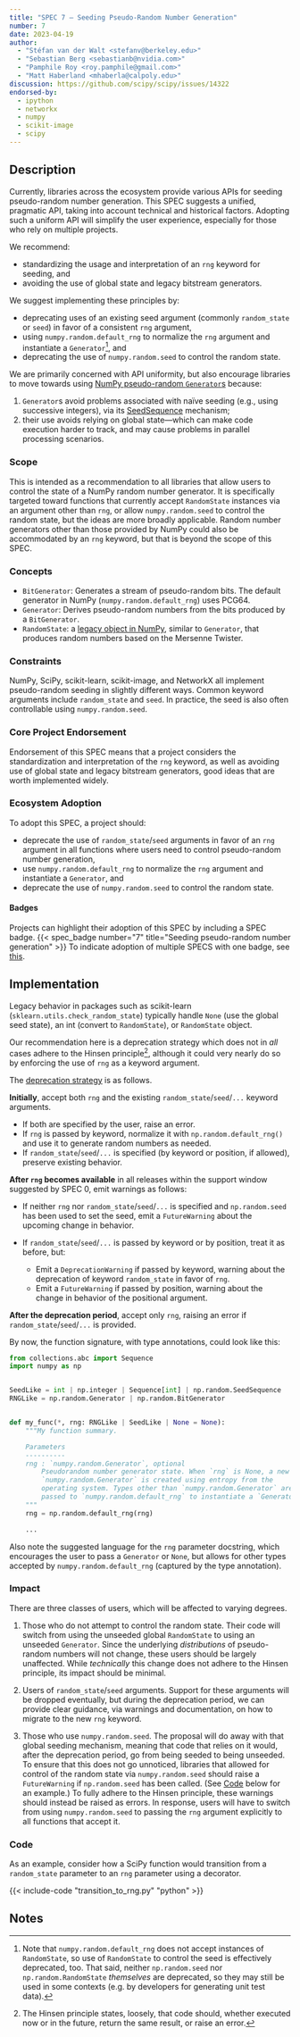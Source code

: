```yaml
---
title: "SPEC 7 — Seeding Pseudo-Random Number Generation"
number: 7
date: 2023-04-19
author:
  - "Stéfan van der Walt <stefanv@berkeley.edu>"
  - "Sebastian Berg <sebastianb@nvidia.com>"
  - "Pamphile Roy <roy.pamphile@gmail.com>"
  - "Matt Haberland <mhaberla@calpoly.edu>"
discussion: https://github.com/scipy/scipy/issues/14322
endorsed-by:
  - ipython
  - networkx
  - numpy
  - scikit-image
  - scipy
---
```


## Description

Currently, libraries across the ecosystem provide various APIs for seeding pseudo-random number generation.
This SPEC suggests a unified, pragmatic API, taking into account technical and historical factors.
Adopting such a uniform API will simplify the user experience, especially for those who rely on multiple projects.

We recommend:

- standardizing the usage and interpretation of an `rng` keyword for seeding, and
- avoiding the use of global state and legacy bitstream generators.

We suggest implementing these principles by:

- deprecating uses of an existing seed argument (commonly `random_state` or `seed`) in favor of a consistent `rng` argument,
- using `numpy.random.default_rng` to normalize the `rng` argument and instantiate a `Generator`[^no-RandomState], and
- deprecating the use of `numpy.random.seed` to control the random state.

We are primarily concerned with API uniformity, but also encourage libraries to move towards using [NumPy pseudo-random `Generator`s](https://numpy.org/doc/stable/reference/random/generator.html) because:

1. `Generator`s avoid problems associated with naïve seeding (e.g., using successive integers), via its [SeedSequence](https://numpy.org/doc/stable/reference/random/parallel.html#seedsequence-spawning) mechanism;
2. their use avoids relying on global state—which can make code execution harder to track, and may cause problems in parallel processing scenarios.

[^no-RandomState]:
    Note that `numpy.random.default_rng` does not accept instances of `RandomState`, so use of `RandomState` to control the seed is effectively deprecated, too.
    That said, neither `np.random.seed` nor `np.random.RandomState` _themselves_ are deprecated, so they may still be used in some contexts (e.g. by developers for generating unit test data).

### Scope

This is intended as a recommendation to all libraries that allow users to control the state of a NumPy random number generator.
It is specifically targeted toward functions that currently accept `RandomState` instances via an argument other than `rng`, or allow `numpy.random.seed` to control the random state, but the ideas are more broadly applicable.
Random number generators other than those provided by NumPy could also be accommodated by an `rng` keyword, but that is beyond the scope of this SPEC.

### Concepts

- `BitGenerator`: Generates a stream of pseudo-random bits. The default generator in NumPy (`numpy.random.default_rng`) uses PCG64.
- `Generator`: Derives pseudo-random numbers from the bits produced by a `BitGenerator`.
- `RandomState`: a [legacy object in NumPy](https://numpy.org/doc/stable/reference/random/index.html), similar to `Generator`, that produces random numbers based on the Mersenne Twister.

### Constraints

NumPy, SciPy, scikit-learn, scikit-image, and NetworkX all implement pseudo-random seeding in slightly different ways.
Common keyword arguments include `random_state` and `seed`.
In practice, the seed is also often controllable using `numpy.random.seed`.

### Core Project Endorsement

Endorsement of this SPEC means that a project considers the standardization and interpretation of the `rng` keyword, as well as avoiding use of global state and legacy bitstream generators, good ideas that are worth implemented widely.

### Ecosystem Adoption

To adopt this SPEC, a project should:

- deprecate the use of `random_state`/`seed` arguments in favor of an `rng` argument in all functions where users need to control pseudo-random number generation,
- use `numpy.random.default_rng` to normalize the `rng` argument and instantiate a `Generator`, and
- deprecate the use of `numpy.random.seed` to control the random state.

#### Badges

Projects can highlight their adoption of this SPEC by including a SPEC badge.
{{< spec_badge number="7" title="Seeding pseudo-random number generation" >}}
To indicate adoption of multiple SPECS with one badge, see [this](../purpose-and-process/#badges).

## Implementation

Legacy behavior in packages such as scikit-learn (`sklearn.utils.check_random_state`) typically handle `None` (use the global seed state), an int (convert to `RandomState`), or `RandomState` object.

Our recommendation here is a deprecation strategy which does not in _all_ cases adhere to the Hinsen principle[^hinsen],
although it could very nearly do so by enforcing the use of `rng` as a keyword argument.

[^hinsen]: The Hinsen principle states, loosely, that code should, whether executed now or in the future, return the same result, or raise an error.

The [deprecation strategy](https://github.com/scientific-python/specs/pull/180#issuecomment-1515248009) is as follows.

**Initially**, accept both `rng` and the existing `random_state`/`seed`/`...` keyword arguments.

- If both are specified by the user, raise an error.
- If `rng` is passed by keyword, normalize it with `np.random.default_rng()` and use it to generate random numbers as needed.
- If `random_state`/`seed`/`...` is specified (by keyword or position, if allowed), preserve existing behavior.

**After `rng` becomes available** in all releases within the support window suggested by SPEC 0, emit warnings as follows:

- If neither `rng` nor `random_state`/`seed`/`...` is specified and `np.random.seed` has been used to set the seed, emit a `FutureWarning` about the upcoming change in behavior.
- If `random_state`/`seed`/`...` is passed by keyword or by position, treat it as before, but:

  - Emit a `DeprecationWarning` if passed by keyword, warning about the deprecation of keyword `random_state` in favor of `rng`.
  - Emit a `FutureWarning` if passed by position, warning about the change in behavior of the positional argument.

**After the deprecation period**, accept only `rng`, raising an error if `random_state`/`seed`/`...` is provided.

By now, the function signature, with type annotations, could look like this:

```python
from collections.abc import Sequence
import numpy as np


SeedLike = int | np.integer | Sequence[int] | np.random.SeedSequence
RNGLike = np.random.Generator | np.random.BitGenerator


def my_func(*, rng: RNGLike | SeedLike | None = None):
    """My function summary.

    Parameters
    ----------
    rng : `numpy.random.Generator`, optional
        Pseudorandom number generator state. When `rng` is None, a new
        `numpy.random.Generator` is created using entropy from the
        operating system. Types other than `numpy.random.Generator` are
        passed to `numpy.random.default_rng` to instantiate a `Generator`.
    """
    rng = np.random.default_rng(rng)

    ...

```

Also note the suggested language for the `rng` parameter docstring, which encourages the user to pass a `Generator` or `None`, but allows for other types accepted by `numpy.random.default_rng` (captured by the type annotation).

### Impact

There are three classes of users, which will be affected to varying degrees.

1. Those who do not attempt to control the random state.
   Their code will switch from using the unseeded global `RandomState` to using an unseeded `Generator`.
   Since the underlying _distributions_ of pseudo-random numbers will not change, these users should be largely unaffected.
   While _technically_ this change does not adhere to the Hinsen principle, its impact should be minimal.

2. Users of `random_state`/`seed` arguments.
   Support for these arguments will be dropped eventually, but during the deprecation period, we can provide clear guidance, via warnings and documentation, on how to migrate to the new `rng` keyword.

3. Those who use `numpy.random.seed`.
   The proposal will do away with that global seeding mechanism, meaning that code that relies on it would, after the deprecation period, go from being seeded to being unseeded.
   To ensure that this does not go unnoticed, libraries that allowed for control of the random state via `numpy.random.seed` should raise a `FutureWarning` if `np.random.seed` has been called. (See [Code](#code) below for an example.)
   To fully adhere to the Hinsen principle, these warnings should instead be raised as errors.
   In response, users will have to switch from using `numpy.random.seed` to passing the `rng` argument explicitly to all functions that accept it.

### Code

As an example, consider how a SciPy function would transition from a `random_state` parameter to an `rng` parameter using a decorator.

{{< include-code "transition_to_rng.py" "python" >}}

## Notes
